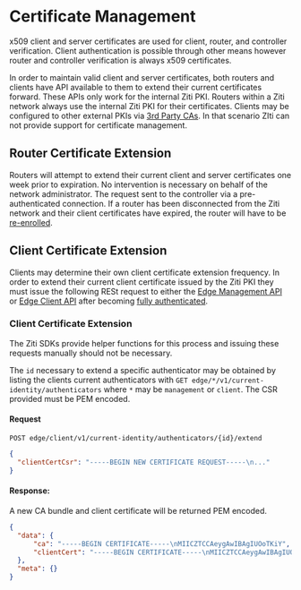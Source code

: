 # Certificate Management

x509 client and server certificates are used for client, router, and controller verification. Client authentication
is possible through other means however router and controller verification is always x509 certificates.

In order to maintain valid client and server certificates, both routers and clients have API available to them to
extend their current certificates forward. These APIs only work for the internal Ziti PKI. Routers within a Ziti
network always use the internal Ziti PKI for their certificates. Clients may be configured to other external
PKIs via [3rd Party CAs](third-party-cas). In that scenario ZIti can not provide support for certificate
management.

## Router Certificate Extension

Routers will attempt to extend their current client and server certificates one week prior to expiration. No
intervention is necessary on behalf of the network administrator. The request sent to the controller via a 
pre-authenticated connection. If a router has been disconnected from the Ziti network and their client certificates
have expired, the router will have to be [re-enrolled](../enrollment#router-enrollment-extension).

## Client Certificate Extension

Clients may determine their own client certificate extension frequency. In order to extend their current client 
certificate issued by the Ziti PKI they must issue the following RESt request to either the 
[Edge Management API](../../api/edge-apis#edge-management-api) or [Edge Client API](../../api/edge-apis#edge-client-api) 
after becoming [fully authenticated](auth#full-vs-partial-authentication).

### Client Certificate Extension

The Ziti SDKs provide helper functions for this process and issuing these requests manually should not be necessary.

The `id` necessary to extend a specific authenticator may be obtained by listing the clients current authenticators
with `GET edge/*/v1/current-identity/authenticators` where `*` may be `management` or `client`. The CSR provided
must be PEM encoded.

#### Request
`POST edge/client/v1/current-identity/authenticators/{id}/extend`
```json
{
  "clientCertCsr": "-----BEGIN NEW CERTIFICATE REQUEST-----\n..."
}
```

#### Response:
A new CA bundle and client certificate will be returned PEM encoded.

```json
{
  "data": {
      "ca": "-----BEGIN CERTIFICATE-----\nMIICZTCCAeygAwIBAgIUOoTKiY",
      "clientCert": "-----BEGIN CERTIFICATE-----\nMIICZTCCAeygAwIBAgIUOoTKiY"
  },
  "meta": {}
}
```